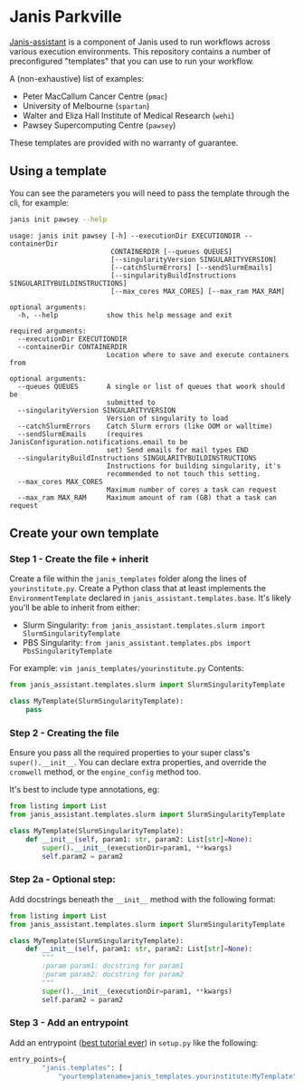 # Janis Parkville

[Janis-assistant](/PMCC-BioinformaticsCore/janis-assistant) is a component of Janis used to run workflows across various execution environments. This repository contains a number of preconfigured "templates" that you can use to run your workflow.

A (non-exhaustive) list of examples:

- Peter MacCallum Cancer Centre (`pmac`)
- University of Melbourne (`spartan`)
- Walter and Eliza Hall Institute of Medical Research (`wehi`)
- Pawsey Supercomputing Centre (`pawsey`)

These templates are provided with no warranty of guarantee.

## Using a template

You can see the parameters you will need to pass the template through the cli, for example:

```bash
janis init pawsey --help
```

```
usage: janis init pawsey [-h] --executionDir EXECUTIONDIR --containerDir
                         CONTAINERDIR [--queues QUEUES]
                         [--singularityVersion SINGULARITYVERSION]
                         [--catchSlurmErrors] [--sendSlurmEmails]
                         [--singularityBuildInstructions SINGULARITYBUILDINSTRUCTIONS]
                         [--max_cores MAX_CORES] [--max_ram MAX_RAM]

optional arguments:
  -h, --help            show this help message and exit

required arguments:
  --executionDir EXECUTIONDIR
  --containerDir CONTAINERDIR
                        Location where to save and execute containers from

optional arguments:
  --queues QUEUES       A single or list of queues that woork should be
                        submitted to
  --singularityVersion SINGULARITYVERSION
                        Version of singularity to load
  --catchSlurmErrors    Catch Slurm errors (like OOM or walltime)
  --sendSlurmEmails     (requires JanisConfiguration.notifications.email to be
                        set) Send emails for mail types END
  --singularityBuildInstructions SINGULARITYBUILDINSTRUCTIONS
                        Instructions for building singularity, it's
                        recommended to not touch this setting.
  --max_cores MAX_CORES
                        Maximum number of cores a task can request
  --max_ram MAX_RAM     Maximum amount of ram (GB) that a task can request
```


## Create your own template


### Step 1 - Create the file + inherit

Create a file within the `janis_templates` folder along the lines of `yourinstitute.py`. Create a Python class that at least implements the `EnvironmentTemplate` declared in `janis_assistant.templates.base`. It's likely you'll be able to inherit from either:

- Slurm Singularity: `from janis_assistant.templates.slurm import SlurmSingularityTemplate`
- PBS Singularity: `from janis_assistant.templates.pbs import PbsSingularityTemplate`

For example: `vim janis_templates/yourinstitute.py`
Contents:

```python
from janis_assistant.templates.slurm import SlurmSingularityTemplate

class MyTemplate(SlurmSingularityTemplate):
    pass
```

### Step 2 - Creating the file

Ensure you pass all the required properties to your super class's `super().__init__`. You can declare extra properties, and override the `cromwell` method, or the `engine_config` method too.

It's best to include type annotations, eg:

```python
from listing import List
from janis_assistant.templates.slurm import SlurmSingularityTemplate

class MyTemplate(SlurmSingularityTemplate):
    def __init__(self, param1: str, param2: List[str]=None):
        super().__init__(executionDir=param1, **kwargs)
        self.param2 = param2
```

### Step 2a - Optional step:

Add docstrings beneath the `__init__` method with the following format:


```python
from listing import List
from janis_assistant.templates.slurm import SlurmSingularityTemplate

class MyTemplate(SlurmSingularityTemplate):
    def __init__(self, param1: str, param2: List[str]=None):
        """
        :param param1: docstring for param1
        :param param2: docstring for param2
        """
        super().__init__(executionDir=param1, **kwargs)
        self.param2 = param2
```



### Step 3 - Add an entrypoint


Add an entrypoint ([best tutorial ever](https://amir.rachum.com/blog/2017/07/28/python-entry-points/)) in `setup.py` like the following:

```python
entry_points={
        "janis.templates": [
            "yourtemplatename=janis_templates.yourinstitute:MyTemplate",
```


